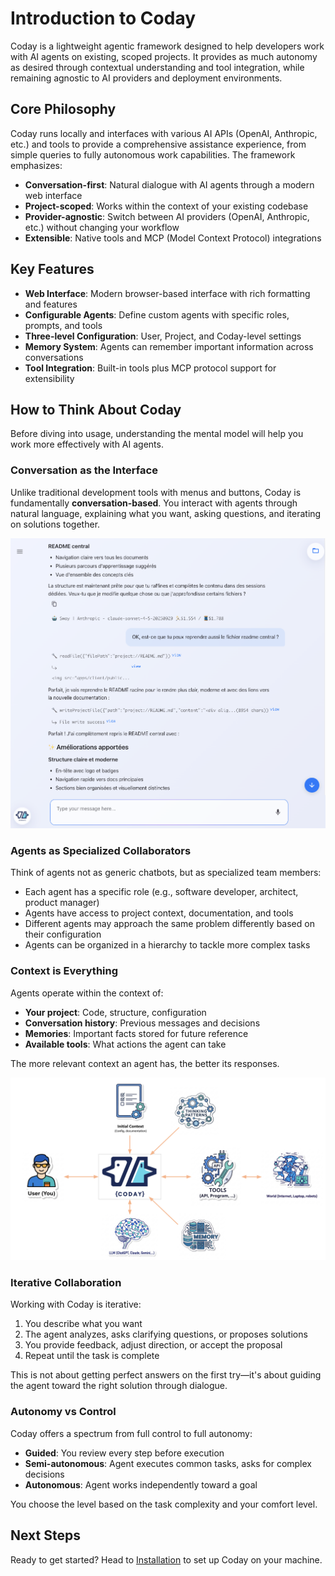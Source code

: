 # Introduction to Coday

Coday is a lightweight agentic framework designed to help developers work with AI agents on existing, scoped projects. It provides as much autonomy as desired through contextual understanding and tool integration, while remaining agnostic to AI providers and deployment environments.

## Core Philosophy

Coday runs locally and interfaces with various AI APIs (OpenAI, Anthropic, etc.) and tools to provide a comprehensive assistance experience, from simple queries to fully autonomous work capabilities. The framework emphasizes:

- **Conversation-first**: Natural dialogue with AI agents through a modern web interface
- **Project-scoped**: Works within the context of your existing codebase
- **Provider-agnostic**: Switch between AI providers (OpenAI, Anthropic, etc.) without changing your workflow
- **Extensible**: Native tools and MCP (Model Context Protocol) integrations

## Key Features

- **Web Interface**: Modern browser-based interface with rich formatting and features
- **Configurable Agents**: Define custom agents with specific roles, prompts, and tools
- **Three-level Configuration**: User, Project, and Coday-level settings
- **Memory System**: Agents can remember important information across conversations
- **Tool Integration**: Built-in tools plus MCP protocol support for extensibility

## How to Think About Coday

Before diving into usage, understanding the mental model will help you work more effectively with AI agents.

### Conversation as the Interface

Unlike traditional development tools with menus and buttons, Coday is fundamentally **conversation-based**. You interact with agents through natural language, explaining what you want, asking questions, and iterating on solutions together.

![conversation_1.png](../images/conversation_1.png)

### Agents as Specialized Collaborators

Think of agents not as generic chatbots, but as specialized team members:
- Each agent has a specific role (e.g., software developer, architect, product manager)
- Agents have access to project context, documentation, and tools
- Different agents may approach the same problem differently based on their configuration
- Agents can be organized in a hierarchy to tackle more complex tasks

### Context is Everything

Agents operate within the context of:
- **Your project**: Code, structure, configuration
- **Conversation history**: Previous messages and decisions
- **Memories**: Important facts stored for future reference
- **Available tools**: What actions the agent can take

The more relevant context an agent has, the better its responses.

![presentation.png](../images/presentation.png)

### Iterative Collaboration

Working with Coday is iterative:
1. You describe what you want
2. The agent analyzes, asks clarifying questions, or proposes solutions
3. You provide feedback, adjust direction, or accept the proposal
4. Repeat until the task is complete

This is not about getting perfect answers on the first try—it's about guiding the agent toward the right solution through dialogue.

### Autonomy vs Control

Coday offers a spectrum from full control to full autonomy:
- **Guided**: You review every step before execution
- **Semi-autonomous**: Agent executes common tasks, asks for complex decisions
- **Autonomous**: Agent works independently toward a goal

You choose the level based on the task complexity and your comfort level.

## Next Steps

Ready to get started? Head to [Installation](../02-getting-started/installation.md) to set up Coday on your machine.
